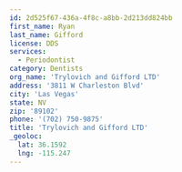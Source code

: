 ```yaml
---
id: 2d525f67-436a-4f8c-a8bb-2d213dd824bb
first_name: Ryan
last_name: Gifford
license: DDS
services:
  - Periodontist
category: Dentists
org_name: 'Trylovich and Gifford LTD'
address: '3811 W Charleston Blvd'
city: 'Las Vegas'
state: NV
zip: '89102'
phone: '(702) 750-9875'
title: 'Trylovich and Gifford LTD'
_geoloc:
  lat: 36.1592
  lng: -115.247
---
```


